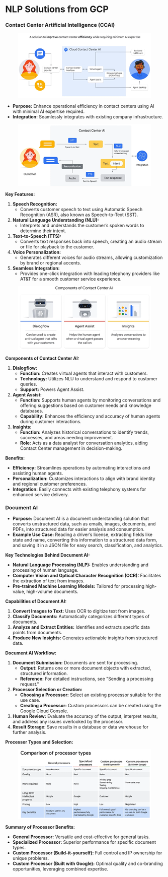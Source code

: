 # NLP Solutions from GCP

### Contact Center Artificial Intelligence (CCAI)

<figure><img src="../.gitbook/assets/image (4) (1) (1).png" alt=""><figcaption></figcaption></figure>

* **Purpose:** Enhance operational efficiency in contact centers using AI with minimal AI expertise required.
* **Integration:** Seamlessly integrates with existing company infrastructure.

<figure><img src="../.gitbook/assets/image (5) (1).png" alt=""><figcaption></figcaption></figure>

**Key Features:**

1. **Speech Recognition:**
   * Converts customer speech to text using Automatic Speech Recognition (ASR), also known as Speech-to-Text (SST).
2. **Natural Language Understanding (NLU):**
   * Interprets and understands the customer’s spoken words to determine their intent.
3. **Text-to-Speech (TTS):**
   * Converts text responses back into speech, creating an audio stream or file for playback to the customer.
4. **Voice Personalization:**
   * Generates different voices for audio streams, allowing customization by brand or regional accents.
5. **Seamless Integration:**
   * Provides one-click integration with leading telephony providers like AT\&T for a smooth customer service experience.

<figure><img src="../.gitbook/assets/image (6) (1).png" alt=""><figcaption></figcaption></figure>

**Components of Contact Center AI:**

1. **Dialogflow:**
   * **Function:** Creates virtual agents that interact with customers.
   * **Technology:** Utilizes NLU to understand and respond to customer queries.
   * **Support:** Powers Agent Assist.
2. **Agent Assist:**
   * **Function:** Supports human agents by monitoring conversations and offering suggestions based on customer needs and knowledge databases.
   * **Capability:** Enhances the efficiency and accuracy of human agents during customer interactions.
3. **Insights:**
   * **Function:** Analyzes historical conversations to identify trends, successes, and areas needing improvement.
   * **Role:** Acts as a data analyst for conversation analytics, aiding Contact Center management in decision-making.

**Benefits:**

* **Efficiency:** Streamlines operations by automating interactions and assisting human agents.
* **Personalization:** Customizes interactions to align with brand identity and regional customer preferences.
* **Integration:** Easily connects with existing telephony systems for enhanced service delivery.

### Document AI

* **Purpose:** Document AI is a document understanding solution that converts unstructured data, such as emails, images, documents, and PDFs, into structured data for easier analysis and consumption.
* **Example Use Case:** Reading a driver’s license, extracting fields like state and name, converting this information to a structured data form, and saving it in a JSON file for easy search, classification, and analytics.

**Key Technologies Behind Document AI:**

* **Natural Language Processing (NLP):** Enables understanding and processing of human language.
* **Computer Vision and Optical Character Recognition (OCR):** Facilitates the extraction of text from images.
* **Pre-trained Machine Learning Models:** Tailored for processing high-value, high-volume documents.

**Capabilities of Document AI:**

1. **Convert Images to Text:** Uses OCR to digitize text from images.
2. **Classify Documents:** Automatically categorizes different types of documents.
3. **Analyze and Extract Entities:** Identifies and extracts specific data points from documents.
4. **Produce New Insights:** Generates actionable insights from structured data.

**Document AI Workflow:**

1. **Document Submission:** Documents are sent for processing.
   * **Output:** Returns one or more document objects with extracted, structured information.
   * **Reference:** For detailed instructions, see "Sending a processing request."
2. **Processor Selection or Creation:**
   * **Choosing a Processor:** Select an existing processor suitable for the use case.
   * **Creating a Processor:** Custom processors can be created using the Google Cloud Console.
3. **Human Review:** Evaluate the accuracy of the output, interpret results, and address any issues overlooked by the processor.
4. **Result Storage:** Save results in a database or data warehouse for further analysis.

**Processor Types and Selection:**

<figure><img src="../.gitbook/assets/image (7) (1).png" alt=""><figcaption></figcaption></figure>

**Summary of Processor Benefits:**

* **General Processor:** Versatile and cost-effective for general tasks.
* **Specialized Processor:** Superior performance for specific document types.
* **Custom Processor (Build-it-yourself):** Full control and IP ownership for unique problems.
* **Custom Processor (Built with Google):** Optimal quality and co-branding opportunities, leveraging combined expertise.
